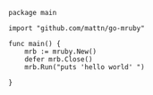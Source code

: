 
	package main

	import "github.com/mattn/go-mruby"

	func main() {
		mrb := mruby.New()
		defer mrb.Close()	
		mrb.Run("puts 'hello world' ")
	 
	}

